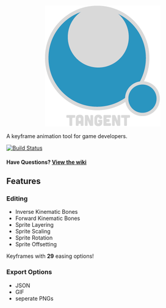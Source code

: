 <div style="text-align:center"><img src="Media/Logos/TangentLogo025x.png" /></div>

A keyframe animation tool for game developers. 

[![Build Status](https://dev.azure.com/EarringPranks/Tangent/_apis/build/status/EarringPranksStudios.SpriteAnimator?branchName=dev)](https://dev.azure.com/EarringPranks/Tangent/_build/latest?definitionId=8&branchName=dev)

#### Have Questions? [View the wiki](https://github.com/EarringPranksStudios/Tangent/wiki)

## Features

### Editing

- Inverse Kinematic Bones
- Forward Kinematic Bones
- Sprite Layering
- Sprite Scaling
- Sprite Rotation
- Sprite Offsetting

Keyframes with **29** easing options!

### Export Options
- JSON
- GIF
- seperate PNGs
